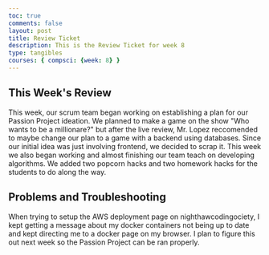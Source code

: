 ```yaml
---
toc: true
comments: false
layout: post
title: Review Ticket
description: This is the Review Ticket for week 8
type: tangibles
courses: { compsci: {week: 8} }
---
```


## This Week's Review
This week, our scrum team began working on establishing a plan for our Passion Project ideation. We planned to make a game on the show "Who wants to be a millionare?" but after the live review, Mr. Lopez reccomended to maybe change our plan to a game with a backend using databases. Since our initial idea was just involving frontend, we decided to scrap it. This week we also began working and almost finishing our team teach on developing algorithms. We added two popcorn hacks and two homework hacks for the students to do along the way.

## Problems and Troubleshooting
When trying to setup the AWS deployment page on nighthawcodingociety, I kept getting a message about my docker containers not being up to date and kept directing me to a docker page on my browser. I plan to figure this out next week so the Passion Project can be ran properly.